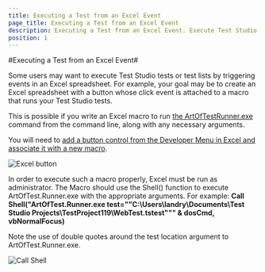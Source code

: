 ```yaml
---
title: Executing a Test from an Excel Event
page_title: Executing a Test from an Excel Event
description: Executing a Test from an Excel Event. Execute Test Studio tests or test lists by triggering events in an Excel spreadsheet
position: 1
---
```

#Executing a Test from an Excel Event#

Some users may want to execute Test Studio tests or test lists by triggering events in an Excel spreadsheet. For example, your goal may be to create an Excel spreadsheet with a button whose click event is attached to a macro that runs your Test Studio tests.

This is possible if you write an Excel macro to run <a href="/features/test-runners/artoftest-runner" target="_blank">the ArtOfTestRunner.exe</a> command from the command line, along with any necessary arguments. 

You will need to <a href="https://support.office.com/en-us/article/Add-a-button-and-assign-a-macro-to-it-in-a-worksheet-d58edd7d-cb04-4964-bead-9c72c843a283?ui=en-US&rs=en-US&ad=US" target="_blank">add a button control from the Developer Menu in Excel and associate it with a new macro</a>.

![Excel button][1]

In order to execute such a macro properly, Excel must be run as administrator. The Macro should use the Shell() function to execute ArtOfTest.Runner.exe with the appropriate arguments. For example:
**Call Shell("ArtOfTest.Runner.exe test=""C:\Users\landry\Documents\Test Studio Projects\TestProject119\WebTest.tstest""" & dosCmd, vbNormalFocus)**
 
Note the use of double quotes around the test location argument to ArtOfTest.Runner.exe.


![Call Shell][2]

[1]: /img/knowledge-base/test-execution-kb/excel-event/fig1.png
[2]: /img/knowledge-base/test-execution-kb/excel-event/fig2.png